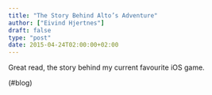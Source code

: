 ```yaml
---
title: "The Story Behind Alto’s Adventure"
author: ["Eivind Hjertnes"]
draft: false
type: "post"
date: 2015-04-24T02:00:00+02:00
---
```


Great read, the story behind my current favourite iOS game.

(#blog)

